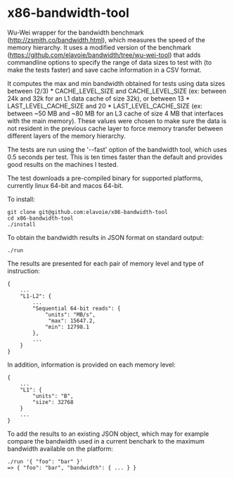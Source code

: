 # x86-bandwidth-tool

Wu-Wei wrapper for the bandwidth benchmark (http://zsmith.co/bandwidth.html), which measures the speed of the memory hierarchy. It uses a modified version of the benchmark (https://github.com/elavoie/bandwidth/tree/wu-wei-tool) that adds commandline options to specify the range of data sizes to test with (to make the tests faster) and save cache information in a CSV format. 

It computes the max and min bandwidth obtained for tests using data sizes between (2/3) * CACHE_LEVEL_SIZE and  CACHE_LEVEL_SIZE (ex: between 24k and 32k for an L1 data cache of size 32k), or between 13 * LAST_LEVEL_CACHE_SIZE and  20 * LAST_LEVEL_CACHE_SIZE (ex: between ~50 MB and ~80 MB for an L3 cache of size 4 MB that interfaces with the main memory). These values were chosen to make sure the data is not resident in the previous cache layer to force memory transfer between different layers of the memory hierarchy.

The tests are run using the '--fast' option of the bandwidth tool, which uses 0.5 seconds per test. This is ten times faster than the default and provides good results on the machines I tested.

The test downloads a pre-compiled binary for supported platforms, currently linux 64-bit and macos 64-bit.

To install:

    git clone git@github.com:elavoie/x86-bandwidth-tool
    cd x86-bandwidth-tool
    ./install

To obtain the bandwidth results in JSON format on standard output:
    
    ./run
    
The results are presented for each pair of memory level and type of instruction:

    {
        ...
        "L1-L2": {
            ...
            "Sequential 64-bit reads": {
                "units": "MB/s",
                 "max": 15647.2,
                "min": 12798.1
            },
            ...
        }
    }
    
In addition, information is provided on each memory level:
    
    {
        ...
        "L1": {
            "units": "B",
            "size": 32768
        }
        ...
    }
    
To add the results to an existing JSON object, which may for example compare the bandwidth used in a current benchark to the maximum bandwidth available on the platform:

    ./run '{ "foo": "bar" }'
    => { "foo": "bar", "bandwidth": { ... } }
